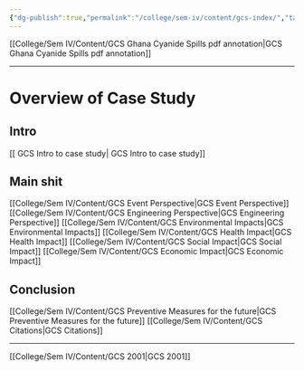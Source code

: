 ```yaml
---
{"dg-publish":true,"permalink":"/college/sem-iv/content/gcs-index/","tags":["Case_Study","EVS"]}
---
```



[[College/Sem IV/Content/GCS Ghana Cyanide Spills pdf annotation\|GCS Ghana Cyanide Spills pdf annotation]]

___

# Overview of Case Study
## Intro
[[ GCS Intro to case study\| GCS Intro to case study]]


## Main shit

[[College/Sem IV/Content/GCS Event Perspective\|GCS Event Perspective]]
[[College/Sem IV/Content/GCS Engineering Perspective\|GCS Engineering Perspective]]
[[College/Sem IV/Content/GCS Environmental Impacts\|GCS Environmental Impacts]]
[[College/Sem IV/Content/GCS Health Impact\|GCS Health Impact]]
[[College/Sem IV/Content/GCS Social Impact\|GCS Social Impact]]
[[College/Sem IV/Content/GCS Economic Impact\|GCS Economic Impact]]



## Conclusion

[[College/Sem IV/Content/GCS Preventive Measures for the future\|GCS Preventive Measures for the future]]
[[College/Sem IV/Content/GCS Citations\|GCS Citations]]

___
[[College/Sem IV/Content/GCS 2001\|GCS 2001]] 

